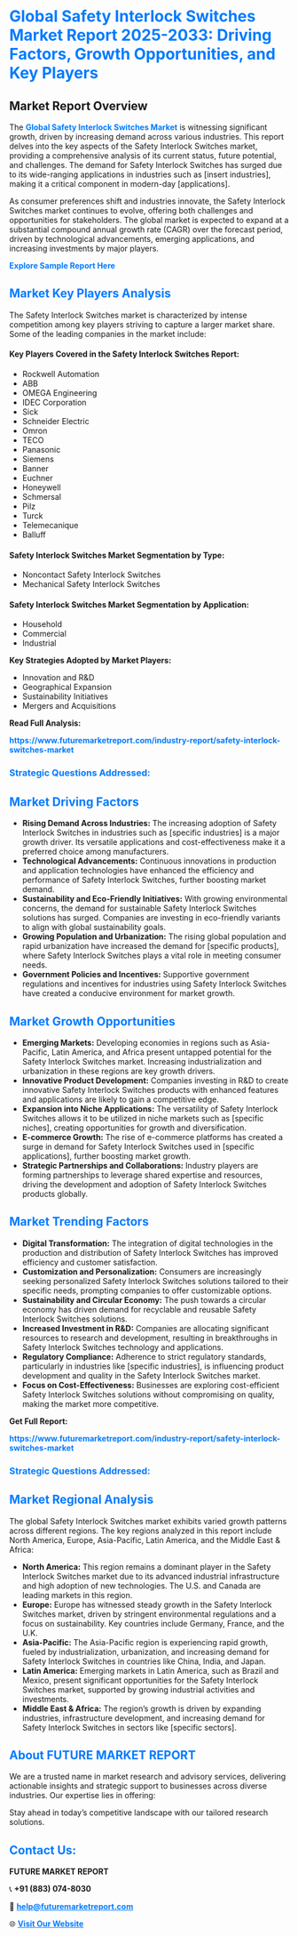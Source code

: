 <h1 style="color: #007BFF;">Global Safety Interlock Switches Market Report 2025-2033: Driving Factors, Growth Opportunities, and Key Players</h1>

<section id="overview">
<h2>Market Report Overview</h2>
<p>The <a href="https://www.futuremarketreport.com/industry-report/safety-interlock-switches-market" style="color: #007BFF; text-decoration: none;"><strong>Global Safety Interlock Switches Market</strong></a> is witnessing significant growth, driven by increasing demand across various industries. This report delves into the key aspects of the Safety Interlock Switches market, providing a comprehensive analysis of its current status, future potential, and challenges. The demand for Safety Interlock Switches has surged due to its wide-ranging applications in industries such as [insert industries], making it a critical component in modern-day [applications].</p>
<p>As consumer preferences shift and industries innovate, the Safety Interlock Switches market continues to evolve, offering both challenges and opportunities for stakeholders. The global market is expected to expand at a substantial compound annual growth rate (CAGR) over the forecast period, driven by technological advancements, emerging applications, and increasing investments by major players.</p>
</section>

<section id="overview">
<p><a href="https://www.futuremarketreport.com/request-sample/reportId=76706" style="color: #007BFF; text-decoration: none;"><strong>Explore Sample Report Here</strong></a></p>
</section>

<section id="key-players">
<h2 style="color: #007BFF;">Market Key Players Analysis</h2>
<p>The Safety Interlock Switches market is characterized by intense competition among key players striving to capture a larger market share. Some of the leading companies in the market include:</p>
<h4>Key Players Covered in the Safety Interlock Switches Report:</h4>
<ul><li>Rockwell Automation</li><li>ABB</li><li>OMEGA Engineering</li><li>IDEC Corporation</li><li>Sick</li><li>Schneider Electric</li><li>Omron</li><li>TECO</li><li>Panasonic</li><li>Siemens</li><li>Banner</li><li>Euchner</li><li>Honeywell</li><li>Schmersal</li><li>Pilz</li><li>Turck</li><li>Telemecanique</li><li>Balluff</li></ul>
<h4>Safety Interlock Switches Market Segmentation by Type:</h4>
<ul><li>Noncontact Safety Interlock Switches</li><li>Mechanical Safety Interlock Switches</li></ul>

<h4>Safety Interlock Switches Market Segmentation by Application:</h4>
<ul><li>Household</li><li>Commercial</li><li>Industrial</li></ul>
<p><strong>Key Strategies Adopted by Market Players:</strong></p>
<ul>
<li>Innovation and R&D</li>
<li>Geographical Expansion</li>
<li>Sustainability Initiatives</li>
<li>Mergers and Acquisitions</li>
</ul>
</section>

<section>
<p><strong>Read Full Analysis: </strong></p><a href="https://www.futuremarketreport.com/industry-report/safety-interlock-switches-market" style="color: #007BFF; text-decoration: none;"><strong>https://www.futuremarketreport.com/industry-report/safety-interlock-switches-market</strong></a>
<h3 style="color: #007BFF;">Strategic Questions Addressed:</h3>
</section>

<section id="driving-factors">
<h2 style="color: #007BFF;">Market Driving Factors</h2>
<ul>
<li><strong>Rising Demand Across Industries:</strong> The increasing adoption of Safety Interlock Switches in industries such as [specific industries] is a major growth driver. Its versatile applications and cost-effectiveness make it a preferred choice among manufacturers.</li>
<li><strong>Technological Advancements:</strong> Continuous innovations in production and application technologies have enhanced the efficiency and performance of Safety Interlock Switches, further boosting market demand.</li>
<li><strong>Sustainability and Eco-Friendly Initiatives:</strong> With growing environmental concerns, the demand for sustainable Safety Interlock Switches solutions has surged. Companies are investing in eco-friendly variants to align with global sustainability goals.</li>
<li><strong>Growing Population and Urbanization:</strong> The rising global population and rapid urbanization have increased the demand for [specific products], where Safety Interlock Switches plays a vital role in meeting consumer needs.</li>
<li><strong>Government Policies and Incentives:</strong> Supportive government regulations and incentives for industries using Safety Interlock Switches have created a conducive environment for market growth.</li>
</ul>
</section>

<section id="growth-opportunities">
<h2 style="color: #007BFF;">Market Growth Opportunities</h2>
<ul>
<li><strong>Emerging Markets:</strong> Developing economies in regions such as Asia-Pacific, Latin America, and Africa present untapped potential for the Safety Interlock Switches market. Increasing industrialization and urbanization in these regions are key growth drivers.</li>
<li><strong>Innovative Product Development:</strong> Companies investing in R&D to create innovative Safety Interlock Switches products with enhanced features and applications are likely to gain a competitive edge.</li>
<li><strong>Expansion into Niche Applications:</strong> The versatility of Safety Interlock Switches allows it to be utilized in niche markets such as [specific niches], creating opportunities for growth and diversification.</li>
<li><strong>E-commerce Growth:</strong> The rise of e-commerce platforms has created a surge in demand for Safety Interlock Switches used in [specific applications], further boosting market growth.</li>
<li><strong>Strategic Partnerships and Collaborations:</strong> Industry players are forming partnerships to leverage shared expertise and resources, driving the development and adoption of Safety Interlock Switches products globally.</li>
</ul>
</section>

<section id="trending-factors">
<h2 style="color: #007BFF;">Market Trending Factors</h2>
<ul>
<li><strong>Digital Transformation:</strong> The integration of digital technologies in the production and distribution of Safety Interlock Switches has improved efficiency and customer satisfaction.</li>
<li><strong>Customization and Personalization:</strong> Consumers are increasingly seeking personalized Safety Interlock Switches solutions tailored to their specific needs, prompting companies to offer customizable options.</li>
<li><strong>Sustainability and Circular Economy:</strong> The push towards a circular economy has driven demand for recyclable and reusable Safety Interlock Switches solutions.</li>
<li><strong>Increased Investment in R&D:</strong> Companies are allocating significant resources to research and development, resulting in breakthroughs in Safety Interlock Switches technology and applications.</li>
<li><strong>Regulatory Compliance:</strong> Adherence to strict regulatory standards, particularly in industries like [specific industries], is influencing product development and quality in the Safety Interlock Switches market.</li>
<li><strong>Focus on Cost-Effectiveness:</strong> Businesses are exploring cost-efficient Safety Interlock Switches solutions without compromising on quality, making the market more competitive.</li>
</ul>
</section>

<section>
<p><strong>Get Full Report: </strong></p><a href="https://www.futuremarketreport.com/industry-report/safety-interlock-switches-market" style="color: #007BFF; text-decoration: none;"><strong>https://www.futuremarketreport.com/industry-report/safety-interlock-switches-market</strong></a>
<h3 style="color: #007BFF;">Strategic Questions Addressed:</h3>
</section>


<section id="regional-analysis">
<h2 style="color: #007BFF;">Market Regional Analysis</h2>
<p>The global Safety Interlock Switches market exhibits varied growth patterns across different regions. The key regions analyzed in this report include North America, Europe, Asia-Pacific, Latin America, and the Middle East & Africa:</p>
<ul>
<li><strong>North America:</strong> This region remains a dominant player in the Safety Interlock Switches market due to its advanced industrial infrastructure and high adoption of new technologies. The U.S. and Canada are leading markets in this region.</li>
<li><strong>Europe:</strong> Europe has witnessed steady growth in the Safety Interlock Switches market, driven by stringent environmental regulations and a focus on sustainability. Key countries include Germany, France, and the U.K.</li>
<li><strong>Asia-Pacific:</strong> The Asia-Pacific region is experiencing rapid growth, fueled by industrialization, urbanization, and increasing demand for Safety Interlock Switches in countries like China, India, and Japan.</li>
<li><strong>Latin America:</strong> Emerging markets in Latin America, such as Brazil and Mexico, present significant opportunities for the Safety Interlock Switches market, supported by growing industrial activities and investments.</li>
<li><strong>Middle East & Africa:</strong> The region’s growth is driven by expanding industries, infrastructure development, and increasing demand for Safety Interlock Switches in sectors like [specific sectors].</li>
</ul>
</section>

<footer>
<h2 style="color: #007BFF;">About FUTURE MARKET REPORT</h2>
<p>We are a trusted name in market research and advisory services, delivering actionable insights and strategic support to businesses across diverse industries. Our expertise lies in offering:</p>

<p>Stay ahead in today’s competitive landscape with our tailored research solutions.</p>

<h2 style="color: #007BFF;">Contact Us:</h2>
<p><strong>FUTURE MARKET REPORT</strong></p>
<p>📞 <strong>+91 (883) 074-8030</strong></p>
<p>📧 <strong><a href="mailto:help@futuremarketreport.com" style="color: #007BFF;">help@futuremarketreport.com</a></strong></p>
<p>🌐 <strong><a href="https://www.futuremarketreport.com/" style="color: #007BFF;">Visit Our Website</a></strong></p>
</footer>